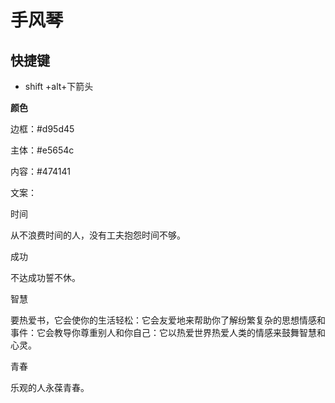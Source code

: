 # 手风琴

## 快捷键 
+ shift +alt+下箭头

**颜色**

边框：\#d95d45

主体：#e5654c

内容：\#474141



文案：

时间

从不浪费时间的人，没有工夫抱怨时间不够。



成功

不达成功誓不休。



智慧

要热爱书，它会使你的生活轻松：它会友爱地来帮助你了解纷繁复杂的思想情感和事件：它会教导你尊重别人和你自己：它以热爱世界热爱人类的情感来鼓舞智慧和心灵。



青春

乐观的人永葆青春。